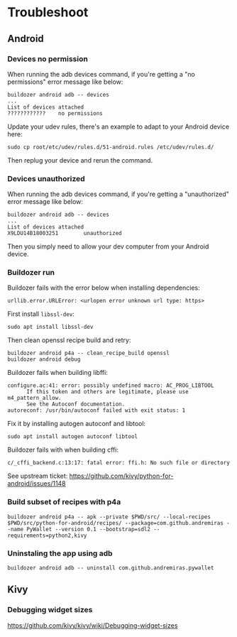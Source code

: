 # Troubleshoot


## Android

### Devices no permission
When running the adb devices command, if you're getting a "no permissions" error message like below:
```
buildozer android adb -- devices
...
List of devices attached 
????????????    no permissions
```

Update your udev rules, there's an example to adapt to your Android device here:
```
sudo cp root/etc/udev/rules.d/51-android.rules /etc/udev/rules.d/
```
Then replug your device and rerun the command.


### Devices unauthorized
When running the adb devices command, if you're getting a "unauthorized" error message like below:
```
buildozer android adb -- devices
...
List of devices attached 
X9LDU14B18003251        unauthorized
```
Then you simply need to allow your dev computer from your Android device.


### Buildozer run

Buildozer fails with the error below when installing dependencies:
```
urllib.error.URLError: <urlopen error unknown url type: https>
```
First install `libssl-dev`:
```
sudo apt install libssl-dev
```
Then clean openssl recipe build and retry:
```
buildozer android p4a -- clean_recipe_build openssl
buildozer android debug
```


Buildozer fails when building libffi:
```
configure.ac:41: error: possibly undefined macro: AC_PROG_LIBTOOL
      If this token and others are legitimate, please use m4_pattern_allow.
      See the Autoconf documentation.
autoreconf: /usr/bin/autoconf failed with exit status: 1
```
Fix it by installing autogen autoconf and libtool:
```
sudo apt install autogen autoconf libtool
```

Buildozer fails with when building cffi:
```
c/_cffi_backend.c:13:17: fatal error: ffi.h: No such file or directory
```
See upstream ticket: https://github.com/kivy/python-for-android/issues/1148

### Build subset of recipes with p4a
```
buildozer android p4a -- apk --private $PWD/src/ --local-recipes $PWD/src/python-for-android/recipes/ --package=com.github.andremiras --name PyWallet --version 0.1 --bootstrap=sdl2 --requirements=python2,kivy
```


### Uninstaling the app using adb
```
buildozer android adb -- uninstall com.github.andremiras.pywallet
```

## Kivy

### Debugging widget sizes

<https://github.com/kivy/kivy/wiki/Debugging-widget-sizes>
